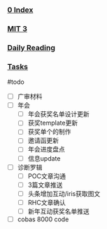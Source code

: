 ### [0 Index](0%20Index)
### [MIT 3](MIT%203)
### [Daily Reading](Daily%20Reading)
### [Tasks](Tasks)

#todo 
- [ ] 广审材料
- [ ] 年会
  - [ ] 年会获奖名单设计更新
  - [ ] 获奖template更新
  - [ ] 获奖单个的制作
  - [ ] 邀请函更新
  - [ ] 年会进度盘点
  - [ ] 信息update
- [ ] 诊断罗辑
  - [ ] POC文章沟通
  - [ ] 3篇文章推送
  - [ ] 头条增加互动/iris获取图文
  - [ ] RHC文章确认
  - [ ] 新年互动获奖名单推送
- [ ] cobas 8000 code